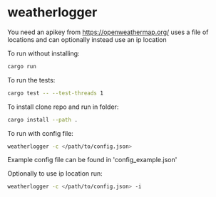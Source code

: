 # weatherlogger

You need an apikey from https://openweathermap.org/
uses a file of locations and can optionally instead use an ip location

To run without installing:

```sh
cargo run
```

To run the tests:

```sh
cargo test -- --test-threads 1
```

To install clone repo and run in folder:

```sh
cargo install --path .
```

To run with config file:

```sh
weatherlogger -c </path/to/config.json>
```
Example config file can be found in 'config_example.json'

Optionally to use ip location run:

```sh
weatherlogger -c </path/to/config.json> -i
```
